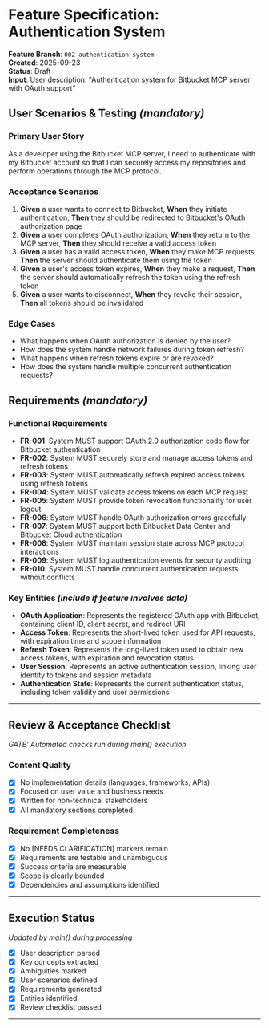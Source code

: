 # Feature Specification: Authentication System

**Feature Branch**: `002-authentication-system`  
**Created**: 2025-09-23  
**Status**: Draft  
**Input**: User description: "Authentication system for Bitbucket MCP server with OAuth support"

## User Scenarios & Testing *(mandatory)*

### Primary User Story
As a developer using the Bitbucket MCP server, I need to authenticate with my Bitbucket account so that I can securely access my repositories and perform operations through the MCP protocol.

### Acceptance Scenarios
1. **Given** a user wants to connect to Bitbucket, **When** they initiate authentication, **Then** they should be redirected to Bitbucket's OAuth authorization page
2. **Given** a user completes OAuth authorization, **When** they return to the MCP server, **Then** they should receive a valid access token
3. **Given** a user has a valid access token, **When** they make MCP requests, **Then** the server should authenticate them using the token
4. **Given** a user's access token expires, **When** they make a request, **Then** the server should automatically refresh the token using the refresh token
5. **Given** a user wants to disconnect, **When** they revoke their session, **Then** all tokens should be invalidated

### Edge Cases
- What happens when OAuth authorization is denied by the user?
- How does the system handle network failures during token refresh?
- What happens when refresh tokens expire or are revoked?
- How does the system handle multiple concurrent authentication requests?

## Requirements *(mandatory)*

### Functional Requirements
- **FR-001**: System MUST support OAuth 2.0 authorization code flow for Bitbucket authentication
- **FR-002**: System MUST securely store and manage access tokens and refresh tokens
- **FR-003**: System MUST automatically refresh expired access tokens using refresh tokens
- **FR-004**: System MUST validate access tokens on each MCP request
- **FR-005**: System MUST provide token revocation functionality for user logout
- **FR-006**: System MUST handle OAuth authorization errors gracefully
- **FR-007**: System MUST support both Bitbucket Data Center and Bitbucket Cloud authentication
- **FR-008**: System MUST maintain session state across MCP protocol interactions
- **FR-009**: System MUST log authentication events for security auditing
- **FR-010**: System MUST handle concurrent authentication requests without conflicts

### Key Entities *(include if feature involves data)*
- **OAuth Application**: Represents the registered OAuth app with Bitbucket, containing client ID, client secret, and redirect URI
- **Access Token**: Represents the short-lived token used for API requests, with expiration time and scope information
- **Refresh Token**: Represents the long-lived token used to obtain new access tokens, with expiration and revocation status
- **User Session**: Represents an active authentication session, linking user identity to tokens and session metadata
- **Authentication State**: Represents the current authentication status, including token validity and user permissions

---

## Review & Acceptance Checklist
*GATE: Automated checks run during main() execution*

### Content Quality
- [x] No implementation details (languages, frameworks, APIs)
- [x] Focused on user value and business needs
- [x] Written for non-technical stakeholders
- [x] All mandatory sections completed

### Requirement Completeness
- [x] No [NEEDS CLARIFICATION] markers remain
- [x] Requirements are testable and unambiguous  
- [x] Success criteria are measurable
- [x] Scope is clearly bounded
- [x] Dependencies and assumptions identified

---

## Execution Status
*Updated by main() during processing*

- [x] User description parsed
- [x] Key concepts extracted
- [x] Ambiguities marked
- [x] User scenarios defined
- [x] Requirements generated
- [x] Entities identified
- [x] Review checklist passed

---
